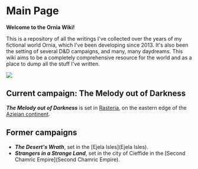 # Main Page

**Welcome to the Ornia Wiki!** 

This is a repository of all the writings I've collected over the years of my fictional world Ornia, which I've been developing since 2013. It's also been the setting of several D&D campaigns, and many, many daydreams. This wiki aims to be a completely comprehensive resource for the world and as a place to dump all the stuff I've written.

![](https://raw.githubusercontent.com/lel-rc/Ornia/master/Ornia%20huge.png)

## Current campaign: The Melody out of Darkness

***The Melody out of Darkness*** is set in [Rasteria](Rasteria), on the eastern edge of the [Azjeian continent](Azjeia.md).

## Former campaigns

- ***The Desert's Wrath***, set in the [Ejela Isles](Ejela Isles).
- ***Strangers in a Strange Land***, set in the city of Cieffide in the [Second Chamric Empire](Second Chamric Empire).

